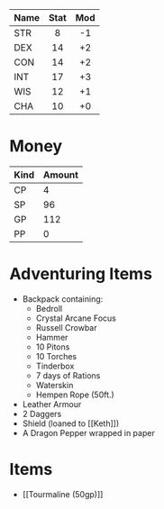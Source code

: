 | Name |  Stat  | Mod |         
| ---- |:------:|:---:|
| STR  |   8    | -1  |         
| DEX  |   14   | +2  |         
| CON  |   14   | +2  |        
| INT  |   17   | +3  |         
| WIS  |   12   | +1  |         
| CHA  |   10   | +0  | 

# Money

| Kind | Amount |
| ---- | ------ |
| CP   | 4      |
| SP   | 96     |
| GP   | 112    |
| PP   | 0      |

# Adventuring Items
- Backpack containing:
	- Bedroll
	- Crystal Arcane Focus
	- Russell Crowbar
	- Hammer
	- 10 Pitons
	- 10 Torches
	- Tinderbox
	- 7 days of Rations
	- Waterskin
	- Hempen Rope (50ft.)
- Leather Armour
- 2 Daggers
- Shield (loaned to [[Keth]])
- A Dragon Pepper wrapped in paper

# Items
- [[Tourmaline (50gp)]]